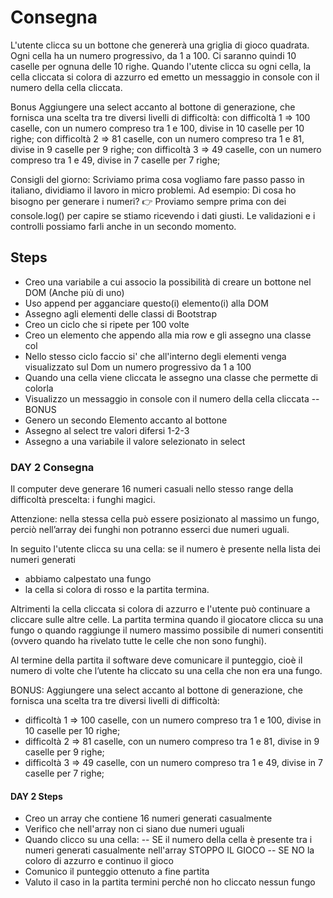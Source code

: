 # Consegna
L'utente clicca su un bottone che genererà una griglia di gioco quadrata.
Ogni cella ha un numero progressivo, da 1 a 100.
Ci saranno quindi 10 caselle per ognuna delle 10 righe.
Quando l'utente clicca su ogni cella, la cella cliccata si colora di azzurro ed emetto un messaggio in console con il numero della cella cliccata.

Bonus
Aggiungere una select accanto al bottone di generazione, che fornisca una scelta tra tre diversi livelli di difficoltà:
con difficoltà 1 => 100 caselle, con un numero compreso tra 1 e 100, divise in 10 caselle per 10 righe;
con difficoltà 2 => 81 caselle, con un numero compreso tra 1 e 81, divise in 9 caselle per 9 righe;
con difficoltà 3 => 49 caselle, con un numero compreso tra 1 e 49, divise in 7 caselle per 7 righe;

Consigli del giorno: 
Scriviamo prima cosa vogliamo fare passo passo in italiano, dividiamo il lavoro in micro problemi.
Ad esempio:
Di cosa ho bisogno per generare i numeri?
:point_right: Proviamo sempre prima con dei console.log() per capire se stiamo ricevendo i dati giusti.
Le validazioni e i controlli possiamo farli anche in un secondo momento.

## Steps
- Creo una variabile a cui associo la possibilità di creare un bottone nel DOM (Anche più di uno)
- Uso append per agganciare questo(i) elemento(i) alla DOM
- Assegno agli elementi delle classi di Bootstrap  
- Creo un ciclo che si ripete per 100 volte
- Creo un elemento che appendo alla mia row e gli assegno una classe col
- Nello stesso ciclo faccio si' che all'interno degli elementi venga visualizzato sul Dom un numero progressivo da 1 a 100
- Quando una cella viene cliccata le assegno una classe che permette di colorla
- Visualizzo un messaggio in console con il numero della cella cliccata
-- BONUS
- Genero un secondo Elemento accanto al bottone
- Assegno al select tre valori difersi 1-2-3
- Assegno a una variabile il valore selezionato in select


### DAY 2 Consegna
Il computer deve generare 16 numeri casuali nello stesso range della difficoltà prescelta: i funghi magici.

Attenzione: nella stessa cella può essere posizionato al massimo un fungo, perciò nell’array dei funghi non potranno esserci due numeri uguali.

In seguito l'utente clicca su una cella: se il numero è presente nella lista dei numeri generati
- abbiamo calpestato una fungo
- la cella si colora di rosso e la partita termina.

Altrimenti la cella cliccata si colora di azzurro e l'utente può continuare a cliccare sulle altre celle.
La partita termina quando il giocatore clicca su una fungo o quando raggiunge il numero massimo possibile di numeri consentiti (ovvero quando ha rivelato tutte le celle che non sono funghi).

Al termine della partita il software deve comunicare il punteggio, cioè il numero di volte che l’utente ha cliccato su una cella che non era una fungo.

BONUS:
Aggiungere una select accanto al bottone di generazione, che fornisca una scelta tra tre diversi livelli di difficoltà:
- difficoltà 1 ⇒ 100 caselle, con un numero compreso tra 1 e 100, divise in 10 caselle per 10 righe;
- difficoltà 2 ⇒ 81 caselle, con un numero compreso tra 1 e 81, divise in 9 caselle per 9 righe;
- difficoltà 3 ⇒ 49 caselle, con un numero compreso tra 1 e 49, divise in 7 caselle per 7 righe;


#### DAY 2 Steps
- Creo un array che contiene 16 numeri generati casualmente
- Verifico che nell'array non ci siano due numeri uguali
- Quando clicco su una cella:
-- SE il numero della cella è presente tra i numeri generati casualmente nell'array STOPPO IL GIOCO
-- SE NO la coloro di azzurro e continuo il gioco
- Comunico il punteggio ottenuto a fine partita
- Valuto il caso in la partita termini perché non ho cliccato nessun fungo